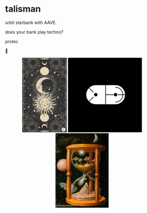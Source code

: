 # talisman
urbit starbank with AAVE. 

does your bank play techno?

protec

🧿
<p align="center">
<img src="./tarot.png" alt="tarot" height="244">
<img src="./morsup.png" alt="InfiniteGraph Logo" height="244">
<img src="./hourglass.jpeg" alt="InfiniteGraph Logo" height="244">
</p>
